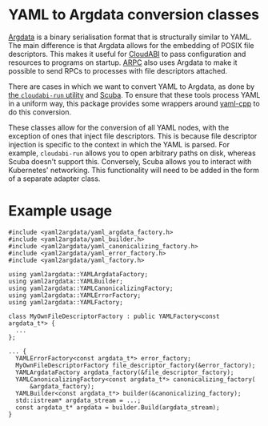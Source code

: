 # YAML to Argdata conversion classes

[Argdata](https://github.com/NuxiNL/argdata) is a binary serialisation
format that is structurally similar to YAML. The main difference is that
Argdata allows for the embedding of POSIX file descriptors. This makes
it useful for [CloudABI](https://nuxi.nl/cloudabi/) to pass
configuration and resources to programs on startup.
[ARPC](https://github.com/NuxiNL/arpc) also uses Argdata to make it
possible to send RPCs to processes with file descriptors attached.

There are cases in which we want to convert YAML to Argdata, as done by
[the `cloudabi-run` utility](https://github.com/NuxiNL/cloudabi-utils)
and [Scuba](https://github.com/NuxiNL/scuba). To ensure that these tools
process YAML in a uniform way, this package provides some wrappers
around [yaml-cpp](https://github.com/jbeder/yaml-cpp) to do this
conversion.

These classes allow for the conversion of all YAML nodes, with the
exception of ones that inject file descriptors. This is because file
descriptor injection is specific to the context in which the YAML is
parsed. For example, `cloudabi-run` allows you to open arbitrary paths
on disk, whereas Scuba doesn't support this. Conversely, Scuba allows
you to interact with Kubernetes' networking. This functionality will
need to be added in the form of a separate adapter class.

# Example usage

```
#include <yaml2argdata/yaml_argdata_factory.h>
#include <yaml2argdata/yaml_builder.h>
#include <yaml2argdata/yaml_canonicalizing_factory.h>
#include <yaml2argdata/yaml_error_factory.h>
#include <yaml2argdata/yaml_factory.h>

using yaml2argdata::YAMLArgdataFactory;
using yaml2argdata::YAMLBuilder;
using yaml2argdata::YAMLCanonicalizingFactory;
using yaml2argdata::YAMLErrorFactory;
using yaml2argdata::YAMLFactory;

class MyOwnFileDescriptorFactory : public YAMLFactory<const argdata_t*> {
  ...
};

... {
  YAMLErrorFactory<const argdata_t*> error_factory;
  MyOwnFileDescriptorFactory file_descriptor_factory(&error_factory);
  YAMLArgdataFactory argdata_factory(&file_descriptor_factory);
  YAMLCanonicalizingFactory<const argdata_t*> canonicalizing_factory(
      &argdata_factory);
  YAMLBuilder<const argdata_t*> builder(&canonicalizing_factory);
  std::istream* argdata_stream = ...;
  const argdata_t* argdata = builder.Build(argdata_stream);
}
```
